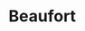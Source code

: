 <!-- generated by markdown-notes-tree -->

# Beaufort

<!-- optional markdown-notes-tree directory description starts here -->

<!-- optional markdown-notes-tree directory description ends here -->


